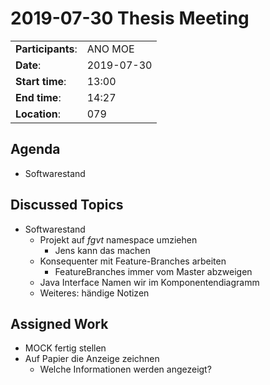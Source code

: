 # 2019-07-30 Thesis Meeting

|||
-----------------------|---------------------------------------------
 **Participants**:     | ANO MOE
 **Date**:             | 2019-07-30
 **Start time**:       | 13:00
 **End time**:         | 14:27
 **Location**:         | 079

## Agenda

* Softwarestand

## Discussed Topics

* Softwarestand
    * Projekt auf *fgvt* namespace umziehen
        * Jens kann das machen
    * Konsequenter mit Feature-Branches arbeiten
        * FeatureBranches immer vom Master abzweigen
    * Java Interface Namen wir im Komponentendiagramm
    * Weiteres: händige Notizen

## Assigned Work
* MOCK fertig stellen
* Auf Papier die Anzeige zeichnen
    * Welche Informationen werden angezeigt?
 

